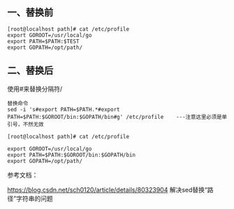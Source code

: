 ## 一、替换前
```
[root@localhost path]# cat /etc/profile
export GOROOT=/usr/local/go
export PATH=$PATH:$TEST
export GOPATH=/opt/path/

```
## 二、替换后
使用#来替换分隔符/

```
替换命令
sed -i 's#export PATH=$PATH.*#export PATH=$PATH:$GOROOT/bin:$GOPATH/bin#g' /etc/profile    ---注意这里必须是单引号，不然无效

[root@localhost path]# cat /etc/profile

export GOROOT=/usr/local/go
export PATH=$PATH:$GOROOT/bin:$GOPATH/bin
export GOPATH=/opt/path/
```

参考文档：

https://blog.csdn.net/sch0120/article/details/80323904   解决sed替换“路径”字符串的问题
